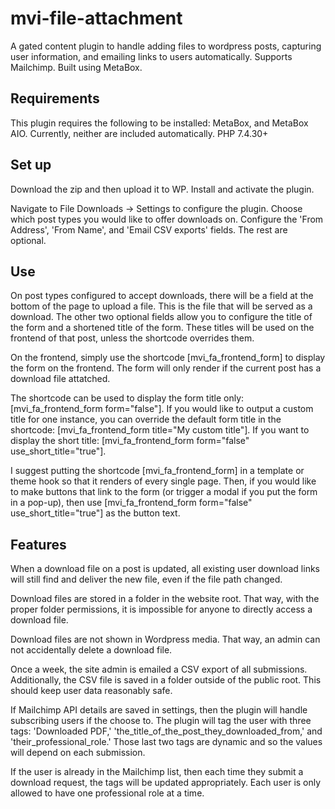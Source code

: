 # mvi-file-attachment
A gated content plugin to handle adding files to wordpress posts, capturing user information, and emailing links to users automatically. Supports Mailchimp. Built using MetaBox.

## Requirements
This plugin requires the following to be installed: MetaBox, and MetaBox AIO. Currently, neither are included automatically. PHP 7.4.30+

## Set up
Download the zip and then upload it to WP. Install and activate the plugin.

Navigate to File Downloads -> Settings to configure the plugin. Choose which post types you would like to offer downloads on. Configure the 'From Address', 'From Name', and 'Email CSV exports' fields. The rest are optional.

## Use
On post types configured to accept downloads, there will be a field at the bottom of the page to upload a file. This is the file that will be served as a download. The other two optional fields allow you to configure the title of the form and a shortened title of the form. These titles will be used on the frontend of that post, unless the shortcode overrides them.

On the frontend, simply use the shortcode [mvi_fa_frontend_form] to display the form on the frontend. The form will only render if the current post has a download file attatched.

The shortcode can be used to display the form title only: [mvi_fa_frontend_form form="false"].
If you would like to output a custom title for one instance, you can override the default form title in the shortcode: [mvi_fa_frontend_form title="My custom title"].
If you want to display the short title: [mvi_fa_frontend_form form="false" use_short_title="true"].

I suggest putting the shortcode [mvi_fa_frontend_form] in a template or theme hook so that it renders of every single page. Then, if you would like to make buttons that link to the form (or trigger a modal if you put the form in a pop-up), then use [mvi_fa_frontend_form form="false" use_short_title="true"] as the button text.

## Features

When a download file on a post is updated, all existing user download links will still find and deliver the new file, even if the file path changed.

Download files are stored in a folder in the website root. That way, with the proper folder permissions, it is impossible for anyone to directly access a download file.

Download files are not shown in Wordpress media. That way, an admin can not accidentally delete a download file.

Once a week, the site admin is emailed a CSV export of all submissions. Additionally, the CSV file is saved in a folder outside of the public root. This should keep user data reasonably safe.

If Mailchimp API details are saved in settings, then the plugin will handle subscribing users if the choose to. The plugin will tag the user with three tags: 'Downloaded PDF,' 'the_title_of_the_post_they_downloaded_from,' and 'their_professional_role.' Those last two tags are dynamic and so the values will depend on each submission.

If the user is already in the Mailchimp list, then each time they submit a download request, the tags will be updated appropriately. Each user is only allowed to have one professional role at a time.
